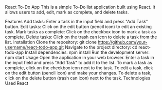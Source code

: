 React To-Do App
This is a simple To-Do list application built using React. It allows users to add, edit, mark as complete, and delete tasks.

Features
Add tasks: Enter a task in the input field and press "Add Task" button.
Edit tasks: Click on the edit button (pencil icon) to edit an existing task.
Mark tasks as complete: Click on the checkbox icon to mark a task as complete.
Delete tasks: Click on the trash can icon to delete a task from the list.
Installation
Clone the repository: git clone https://github.com/your-username/react-todo-app.git
Navigate to the project directory: cd react-todo-app
Install dependencies: npm install
Run the development server: npm start
Usage
Open the application in your web browser.
Enter a task in the input field and press "Add Task" to add it to the list.
To mark a task as complete, click on the checkbox icon next to the task.
To edit a task, click on the edit button (pencil icon) and make your changes.
To delete a task, click on the delete button (trash can icon) next to the task.
Technologies Used
React
